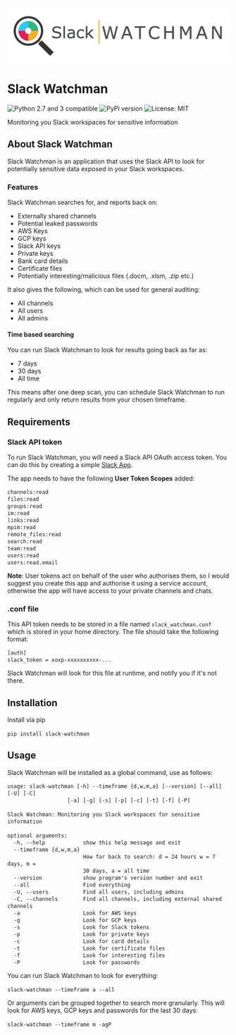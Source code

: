![Slack Watchman](files/Slack_watchman_alt_var_1280x320.png)

# Slack Watchman
![Python 2.7 and 3 compatible](https://img.shields.io/pypi/pyversions/slack-watchman)
![PyPI version](https://img.shields.io/pypi/v/slack-watchman.svg)
![License: MIT](https://img.shields.io/pypi/l/slack-watchman.svg)

Monitoring you Slack workspaces for sensitive information

## About Slack Watchman
Slack Watchman is an application that uses the Slack API to look for potentially sensitive data exposed in your Slack workspaces.

### Features
Slack Watchman searches for, and reports back on:

- Externally shared channels
- Potential leaked passwords
- AWS Keys
- GCP keys
- Slack API keys
- Private keys
- Bank card details
- Certificate files
- Potentially interesting/malicious files (.docm, .xlsm, .zip etc.)

It also gives the following, which can be used for general auditing:
- All channels
- All users
- All admins

#### Time based searching
You can run Slack Watchman to look for results going back as far as:
- 7 days
- 30 days
- All time

This means after one deep scan, you can schedule Slack Watchman to run regularly and only return results from your chosen timeframe.

## Requirements
### Slack API token
To run Slack Watchman, you will need a Slack API OAuth access token. You can do this by creating a simple [Slack App](https://api.slack.com/apps).

The app needs to have the following **User Token Scopes** added:
```
channels:read
files:read
groups:read
im:read
links:read
mpim:read
remote_files:read
search:read
team:read
users:read
users:read.email
```
**Note**: User tokens act on behalf of the user who authorises them, so I would suggest you create this app and authorise it using a service account, otherwise the app will have access to your private channels and chats.


### .conf file
This API token needs to be stored in a file named `slack_watchman.conf` which is stored in your home directory. The file should take the following format:
```
[auth]
slack_token = xoxp-xxxxxxxxxx-...
```
Slack Watchman will look for this file at runtime, and notify you if it's not there.

## Installation
Install via pip

`pip install slack-watchman`

## Usage
Slack Watchman will be installed as a global command, use as follows:
```
usage: slack-watchman [-h] --timeframe {d,w,m,a} [--version] [--all] [-U] [-C]
                   [-a] [-g] [-s] [-p] [-c] [-t] [-f] [-P]

Slack Watchman: Monitoring you Slack workspaces for sensitive information

optional arguments:
  -h, --help            show this help message and exit
  --timeframe {d,w,m,a}
                        How far back to search: d = 24 hours w = 7 days, m =
                        30 days, a = all time
  --version             show program's version number and exit
  --all                 Find everything
  -U, --users           Find all users, including admins
  -C, --channels        Find all channels, including external shared channels
  -a                    Look for AWS keys
  -g                    Look for GCP keys
  -s                    Look for Slack tokens
  -p                    Look for private keys
  -c                    Look for card details
  -t                    Look for certificate files
  -f                    Look for interesting files
  -P                    Look for passwords
  ```

You can run Slack Watchman to look for everything:

`slack-watchman --timeframe a --all`

Or arguments can be grouped together to search more granularly. This will look for AWS keys, GCP keys and passwords for the last 30 days:

`slack-watchman --timeframe m -agP`
